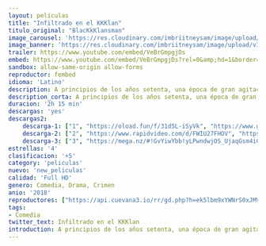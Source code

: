 ```yaml
---
layout: peliculas
title: "Infiltrado en el KKKlan"
titulo_original: "BlacKkKlansman"
image_carousel: 'https://res.cloudinary.com/imbriitneysam/image/upload/v1542233813/infiltrado-poster-min.jpg'
image_banner: 'https://res.cloudinary.com/imbriitneysam/image/upload/v1542233814/infiltrado-banner-min.jpg'
trailer: https://www.youtube.com/embed/VeBrGmpgjDs
embed: https://www.youtube.com/embed/VeBrGmpgjDs?rel=0&amp;hd=1&border=0&wmode=opaque&enablejsapi=1&modestbranding=1&controls=1&showinfo=1
sandbox: allow-same-origin allow-forms
reproductor: fembed
idioma: 'Latino'
description: A principios de los años setenta, una época de gran agitación social con la encarnizada lucha por los derechos civiles como telón de fondo, Ron Stallworth se convierte en el primer detective negro del departamento de policía de Colorado Springs, pero es recibido con escepticismo y hostilidad por los mandos y los agentes. Sin amedrentarse, decide seguir adelante y hacer algo por su comunidad llevando a cabo una misión muy peligrosa, infiltrarse en el Ku Klux Klan y exponerlo ante la ciudad.
description_corta: A principios de los años setenta, una época de gran agitación social con la encarnizada lucha por los derechos civiles como telón de fondo, Ron Stallworth se convierte en el primer detective negro del departamento de policía de...
duracion: '2h 15 min'
descargas: 'yes'
descargas2:
    descarga-1: ["1", "https://oload.fun/f/31d5L-iSyVk", "https://www.google.com/s2/favicons?domain=openload.co","OpenLoad","https://res.cloudinary.com/imbriitneysam/image/upload/v1541473684/mexico.png", "Latino", "Full HD"]
    descarga-2: ["2", "https://www.rapidvideo.com/d/FWIU27FHOV", "https://www.google.com/s2/favicons?domain=www.rapidvideo.com","RapidVideo","https://res.cloudinary.com/imbriitneysam/image/upload/v1541473684/mexico.png", "Latino", "Full HD"]
    descarga-3: ["3", "https://mega.nz/#!GvYiwYbb!yLPwndwjOS_UjaqGsm4iCJ65wKCKDY77LMHaiFieQrI", "https://www.google.com/s2/favicons?domain=mega.nz","Mega","https://res.cloudinary.com/imbriitneysam/image/upload/v1541473684/mexico.png", "Latino", "Full HD"]
estrellas: '4'
clasificacion: '+5'
category: 'peliculas'
nuevo: 'new_peliculas'
calidad: 'Full HD'
genero: Comedia, Drama, Crimen
anio: '2018'
reproductores: ["https://api.cuevana3.io/rr/gd.php?h=ek5lbm9xYWNrS0xJMVp5b21KREk0dFBLbjVkaHhkRGdrOG1jbnBpUnhhS1Z5bmlybFpXMjNxelpvNHRwMThtM3o4NWpaNTNicExuRnlYMW5qTWZhdmFtU3FadVkyUT09"]
tags:
- Comedia
twitter_text: Infiltrado en el KKKlan
introduction: A principios de los años setenta, una época de gran agitación social con la encarnizada lucha por los derechos civiles como telón de fondo, Ron Stallworth se convierte en el primer detective negro del departamento de policía de
---
```



 







